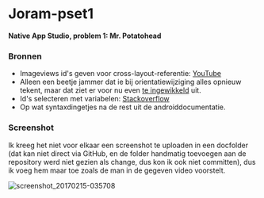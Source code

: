 # Joram-pset1

**Native App Studio,
problem 1: Mr. Potatohead**

### Bronnen

* Imageviews id's geven voor cross-layout-referentie: [YouTube](https://www.youtube.com/watch?v=Y7JTkXoN8OE)
 * Alleen een beetje jammer dat ie bij orientatiewijziging alles opnieuw tekent, maar dat ziet er voor nu even [te ingewikkeld](http://stackoverflow.com/questions/3542333/how-to-prevent-custom-views-from-losing-state-across-screen-orientation-changes/3542895#3542895) uit.
* Id's selecteren met variabelen: [Stackoverflow](http://stackoverflow.com/questions/4865244/android-using-findviewbyid-with-a-string-in-a-loop)
* Op wat syntaxdingetjes na de rest uit de androiddocumentatie.

### Screenshot

Ik kreeg het niet voor elkaar een screenshot te uploaden in een docfolder
(dat kan niet direct via GitHub, en de folder handmatig toevoegen aan de
repository werd niet gezien als change, dus kon ik ook niet committen),
dus ik voeg hem maar toe zoals de man in de gegeven video voorstelt.

![screenshot_20170215-035708](https://cloud.githubusercontent.com/assets/25686782/22959541/88e6d980-f337-11e6-808f-375d67dd29be.png)
